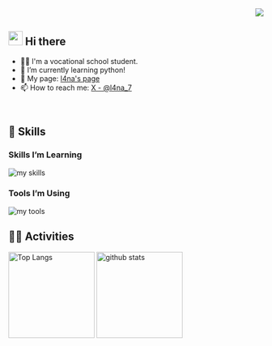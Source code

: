 <!-- 1. GitHub usernameを変更 -->
<div align="right">
  <img src="https://komarev.com/ghpvc/?username=tagra-git" />
</div>


<!-- 2. プロフィールや連絡先を変更 -->
## <img src="https://media.giphy.com/media/hvRJCLFzcasrR4ia7z/giphy.gif" width="28"> Hi there

- 🧑‍💻 I'm a vocational school student.
- 🌱 I’m currently learning python!
- 🌟 My page: [l4na's page](https://www.l4na.com/index.html)
- 📫 How to reach me: [X - @l4na_7](https://x.com/l4na_7)
<br>


<!-- 3. 好きな技術スタックに変更 -->
<!-- ライトモート：theme=light, ダークモート：theme=dark -->
<!-- アイコンの選択肢一覧：https://arc.net/l/quote/zizyykfh -->
## 🌱 Skills
### Skills I’m Learning
<img alt="my skills" src="https://skillicons.dev/icons?theme=light&perline=7&i=html,css,tailwind,js,nodejs,python,cpp,linux,ubuntu,redhat,kali,docker,mysql,aws" />

### Tools I’m Using
<img alt="my tools" src="https://skillicons.dev/icons?theme=light&perline=7&i=windows,discord,github,cloudflare,postgres,notion,obsidian,vscode,misskey" />
<br>


<!-- 4. GitHub usernameを変更, 2箇所 -->
<!-- ライトモート：theme=light, ダークモート：theme=vue-dark  -->
## 🏃‍♀️ Activities
<div align="left"> 
  <img alt="Top Langs" height="170px" src="https://github-readme-stats.vercel.app/api?username=l4na-git&theme=light&layout=compact" />
  <img alt="github stats" height="170px" src="https://github-readme-stats.vercel.app/api/top-langs/?username=l4na-git&theme=light&layout=compact" />
</div>


<!--
This repository is a ✨ _special_ ✨ repository because its `README.md` (this file) appears on your GitHub profile.

Here are some ideas to get you started:

- 🔭 I’m currently working on ...
- 🌱 I’m currently learning ...
- 👯 I’m looking to collaborate on ...
- 🤔 I’m looking for help with ...
- 💬 Ask me about ...
- 📫 How to reach me: ...
- 😄 Pronouns: ...
- ⚡ Fun fact: ...
-->

